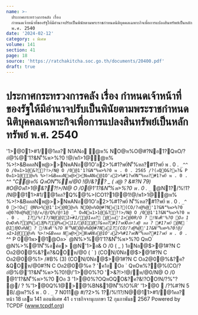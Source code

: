```yaml
---
name: >-
  ประกาศกระทรวงการคลัง เรื่อง
  กำหนดเจ้าหน้าที่ของรัฐให้มีอำนาจปรับเป็นพินัยตามพระราชกำหนดนิติบุคคลเฉพาะกิจเพื่อการแปลงสินทรัพย์เป็นหลักทรัพย์
  พ.ศ. 2540
date: '2024-02-12'
category: ง พิเศษ
volume: 141
section: 41
page: 18
source: 'https://ratchakitcha.soc.go.th/documents/20400.pdf'
draft: true
---
```


# ประกาศกระทรวงการคลัง เรื่อง กำหนดเจ้าหน้าที่ของรัฐให้มีอำนาจปรับเป็นพินัยตามพระราชกำหนดนิติบุคคลเฉพาะกิจเพื่อการแปลงสินทรัพย์เป็นหลักทรัพย์ พ.ศ. 2540

'1>@01>#1/@1คล? N1ANอ ํ@ห% NO@ห%O@#?Nอ1?QหO/?อํ@%@'1?&N'็%พ>%?0 !@/พ1>1@ํ@ห% %>!>&BคคลNพ@>>NพANอ@1O'ล2>%#1?พ0์N'็%หล?#1?พ0์ พ . 0 . `_^^ O /0พ1>1@&??!>/N@ O /0@1'1?&N'็%พ>%?0 พ . 0 . 2565 /?(ลQO&?ค?& P 0พ1>1@ํ@ห% %>!>&BคคลNพ@>>NพANอ@1O'ล2>%#1?พ0์N'็%หล?#1?พ0์ พ . 0 . `_^^ "Cํ@ห% QหON'็%ห/@0 !@/&?? _ ( ลํ@ ? &#?N 79) #O@0พ1>1@&??!>/N@ O /0@1'1?&N'็%พ>%?0 พ . 0 . `_`_ @N1?/%!1? /N@@11>#1/@1คล?Q%@%>(CO1?1@@1!@/พ1>1@ํ@ห% %>!>&BคคลNพ@>>NพANอ@1O'ล2>%#1?พ0์ N'็%หล?#1?พ0์ พ . 0 . `_^ 0 >!Oอ ํ @N%>%@1'1>@0ํ@ห% NO@ห%O@#?Nอ1?(CO/?อํ@%@'1?&N'็%พ>%?0 อ@0?0อํ@%@!@/ค/@/Q%/@!1@ _^ OหNพ1>1@&??!>/N@ O /0@1'1?&N'็%พ>%?0 พ . 0 . `_`_ 1?/%!1?/N@@11>#1/@1คล? @ออ'1>@0R/O ? !NอR'%?O Oอ 1 QหOพ%?@%อ2ํ@%?@%ค>11/@1ํ@?&หล?#1?พ0์Oล>!ล@ หล ? #1?พ0์ @N ํ @1!ํ@Oห%N ? !NอR'%?O N'็%NO@ห%O@#?Nอ1?(CO/?อํ@%@'1?&N'็%พ>%?0!@/พ1>1@ํ@ห% %>!>&Bคคล Nพ@>>NพANอ@1O'ล2>%#1?พ0์N'็%หล?#1?พ0์ พ . 0 . `_^^ P 0@1พ>@1@Oล> ํ @N%>%@1'1?&N'็%พ>%?0 QหO ํ @N%>%@1N'็%อค์ค> @N'1>อ& O /0 ( _ ) 1อNล@$>@1#?N C Oล2@0@%&?ค?&QOห/@0 ( ` ) (CON/0Nล@$>@1#?N C Oล2@0@%1> /#B% (3) (CON/0Nล@$>@1#?N C Oล2@0@%&?ค?&QOห/@0#?N C Oล2@0@%ค ? 'ค1อ Oอ ` QหOพ%?@%(CO/?อํ@%@'1?&N'็%พ>%?0!@/'1>@0%?O '>&?!>!@/ห/@0/N@ O /0 @1'1?&N'็%พ>%?0 Oอ 3 '1>@0%?OQหOQO&?ค?&!?OO!N/?%"? @/ ? %'1>@0Q%1@>@%BN&1@N'็%!O%R' '1>@0  /?%#?N 5 B/.@พ?%$์ พ . 0 . `_` 7 N011@ #/?2>% 1?/%!1?/N@@11>#1/@1คล? หน้า 18 เลม 141 ตอนพิเศษ 41 ง ราชกิจจานุเบกษา 12 กุมภาพันธ 2567 Powered by TCPDF (www.tcpdf.org)
